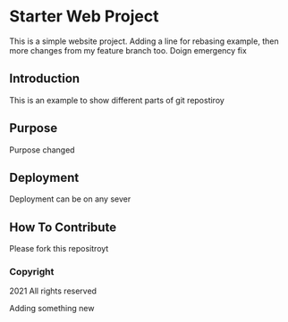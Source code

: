 # Starter Web Project

This is a simple website project. Adding a line for rebasing example, then more changes from my feature branch too.
Doign emergency fix

## Introduction

This is an example to show different parts of git repostiroy

## Purpose

Purpose changed

## Deployment

Deployment can be on any sever

## How To Contribute

Please fork this repositroyt

### Copyright
2021 All rights reserved

Adding something new
